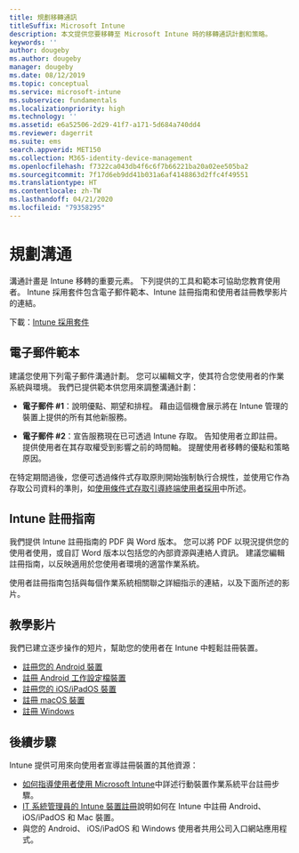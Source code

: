 ```yaml
---
title: 規劃移轉通訊
titleSuffix: Microsoft Intune
description: 本文提供您要移轉至 Microsoft Intune 時的移轉通訊計劃和策略。
keywords: ''
author: dougeby
ms.author: dougeby
manager: dougeby
ms.date: 08/12/2019
ms.topic: conceptual
ms.service: microsoft-intune
ms.subservice: fundamentals
ms.localizationpriority: high
ms.technology: ''
ms.assetid: e6a52506-2d29-41f7-a171-5d684a740dd4
ms.reviewer: dagerrit
ms.suite: ems
search.appverid: MET150
ms.collection: M365-identity-device-management
ms.openlocfilehash: f7322ca043db4f6c6f7b66221ba20a02ee505ba2
ms.sourcegitcommit: 7f17d6eb9dd41b031a6af4148863d2ffc4f49551
ms.translationtype: HT
ms.contentlocale: zh-TW
ms.lasthandoff: 04/21/2020
ms.locfileid: "79358295"
---
```

# <a name="plan-communications"></a>規劃溝通

溝通計畫是 Intune 移轉的重要元素。 下列提供的工具和範本可協助您教育使用者。 Intune 採用套件包含電子郵件範本、Intune 註冊指南和使用者註冊教學影片的連結。  

下載：[Intune 採用套件](https://aka.ms/IntuneAdoptionKit)

## <a name="email-templates"></a>電子郵件範本

建議您使用下列電子郵件溝通計劃。 您可以編輯文字，使其符合您使用者的作業系統與環境。 我們已提供範本供您用來調整溝通計劃：

- **電子郵件 #1**：說明優點、期望和排程。 藉由這個機會展示將在 Intune 管理的裝置上提供的所有其他新服務。

- **電子郵件 #2**：宣告服務現在已可透過 Intune 存取。 告知使用者立即註冊。 提供使用者在其存取權受到影響之前的時間軸。 提醒使用者移轉的優點和策略原因。

在特定期間過後，您便可透過條件式存取原則開始強制執行合規性，並使用它作為存取公司資料的準則，如[使用條件式存取引導終端使用者採用](migration-guide-drive-adoption.md)中所述。

## <a name="intune-enrollment-guide"></a>Intune 註冊指南

我們提供 Intune 註冊指南的 PDF 與 Word 版本。 您可以將 PDF 以現況提供您的使用者使用，或自訂 Word 版本以包括您的內部資源與連絡人資訊。 建議您編輯註冊指南，以反映適用於您使用者環境的適當作業系統。

使用者註冊指南包括與每個作業系統相關聯之詳細指示的連結，以及下面所述的影片。

## <a name="instructional-videos"></a>教學影片

我們已建立逐步操作的短片，幫助您的使用者在 Intune 中輕鬆註冊裝置。

- [註冊您的 Android 裝置](https://www.youtube.com/watch?v=k0Q_sGLSx6o&t=1s)
- [註冊 Android 工作設定檔裝置](https://www.youtube.com/watch?v=9Dl8HsGk4tI&t=3s)
- [註冊您的 iOS/iPadOS 裝置](https://www.youtube.com/watch?v=mJyv6YcHi7c)
- [註冊 macOS 裝置](https://www.youtube.com/watch?v=Pa2pfhwq_yk)
- [註冊 Windows](https://www.youtube.com/watch?v=TKQxEckBHiE)

## <a name="next-steps"></a>後續步驟

Intune 提供可用來向使用者宣導註冊裝置的其他資源：

- [如何指導使用者使用 Microsoft Intune](end-user-educate.md)中詳述行動裝置作業系統平台註冊步驟。
- [IT 系統管理員的 Intune 裝置註冊](../enrollment/device-enrollment.md)說明如何在 Intune 中註冊 Android、iOS/iPadOS 和 Mac 裝置。
- 與您的 Android、 iOS/iPadOS 和 Windows 使用者共用公司入口網站應用程式。
